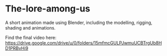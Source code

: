# The-lore-among-us
A short animation made using Blender, including the modelling, rigging, shading and animations.

Find the final video here: https://drive.google.com/drive/u/0/folders/15mfmcGULPJwmuUCBTrgUb8HD1PRBvHi9
